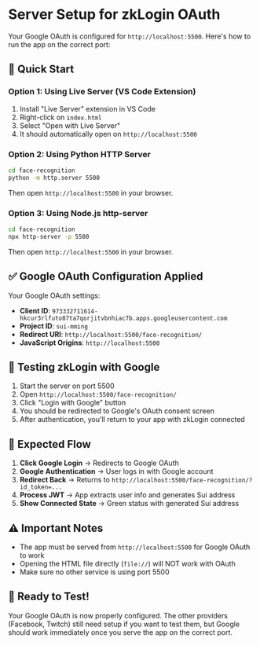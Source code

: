 # Server Setup for zkLogin OAuth

Your Google OAuth is configured for `http://localhost:5500`. Here's how to run the app on the correct port:

## 🚀 Quick Start

### Option 1: Using Live Server (VS Code Extension)
1. Install "Live Server" extension in VS Code
2. Right-click on `index.html`
3. Select "Open with Live Server"
4. It should automatically open on `http://localhost:5500`

### Option 2: Using Python HTTP Server
```bash
cd face-recognition
python -m http.server 5500
```
Then open `http://localhost:5500` in your browser.

### Option 3: Using Node.js http-server
```bash
cd face-recognition
npx http-server -p 5500
```
Then open `http://localhost:5500` in your browser.

## ✅ Google OAuth Configuration Applied

Your Google OAuth settings:
- **Client ID**: `973332711614-hkcur3rlfuto87ta7qorjitvbnhiac7b.apps.googleusercontent.com`
- **Project ID**: `sui-mming`
- **Redirect URI**: `http://localhost:5500/face-recognition/`
- **JavaScript Origins**: `http://localhost:5500`

## 🔧 Testing zkLogin with Google

1. Start the server on port 5500
2. Open `http://localhost:5500/face-recognition/`
3. Click "Login with Google" button
4. You should be redirected to Google's OAuth consent screen
5. After authentication, you'll return to your app with zkLogin connected

## 🎯 Expected Flow

1. **Click Google Login** → Redirects to Google OAuth
2. **Google Authentication** → User logs in with Google account
3. **Redirect Back** → Returns to `http://localhost:5500/face-recognition/?id_token=...`
4. **Process JWT** → App extracts user info and generates Sui address
5. **Show Connected State** → Green status with generated Sui address

## ⚠️ Important Notes

- The app must be served from `http://localhost:5500` for Google OAuth to work
- Opening the HTML file directly (`file://`) will NOT work with OAuth
- Make sure no other service is using port 5500

## 🎉 Ready to Test!

Your Google OAuth is now properly configured. The other providers (Facebook, Twitch) still need setup if you want to test them, but Google should work immediately once you serve the app on the correct port.
